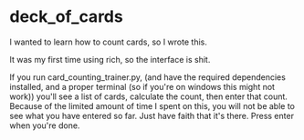 # deck_of_cards

I wanted to learn how to count cards, so I wrote this.

It was my first time using rich, so the interface is shit.

If you run card_counting_trainer.py, (and have the required dependencies installed, and a proper terminal (so if you're on windows this might not work)) you'll see a list of cards, calculate the count, then enter that count. Because of the limited amount of time I spent on this, you will not be able to see what you have entered so far. Just have faith that it's there. Press enter when you're done.
